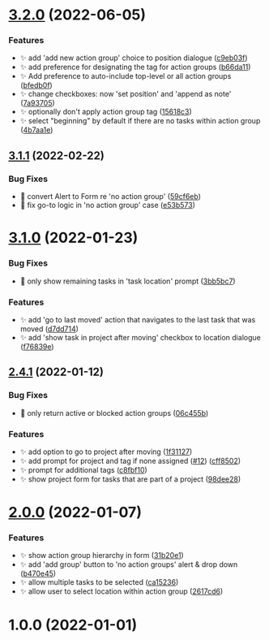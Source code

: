 # [3.2.0](https://github.com/ksalzke/move-to-action-group-omnifocus-plugin/compare/v3.1.1...v3.2.0) (2022-06-05)


### Features

* :sparkles: add 'add new action group' choice to position dialogue ([c9eb03f](https://github.com/ksalzke/move-to-action-group-omnifocus-plugin/commit/c9eb03f7318303313dcca973586e9ab101817c97))
* :sparkles: add preference for designating the tag for action groups ([b66da11](https://github.com/ksalzke/move-to-action-group-omnifocus-plugin/commit/b66da11528b9d8bb6785037c07c1b2d22a2fe7b0))
* :sparkles: Add preference to auto-include top-level or all action groups ([bfedb0f](https://github.com/ksalzke/move-to-action-group-omnifocus-plugin/commit/bfedb0fde55a84fd6ac1d3b04e633099e29d25e7))
* :sparkles: change checkboxes: now 'set position' and 'append as note' ([7a93705](https://github.com/ksalzke/move-to-action-group-omnifocus-plugin/commit/7a93705de761023fe210c86028c9efe589744af0))
* :sparkles: optionally don't apply action group tag ([15618c3](https://github.com/ksalzke/move-to-action-group-omnifocus-plugin/commit/15618c37b62bbae503027fd8c3988636068d73cf))
* :sparkles: select "beginning" by default if there are no tasks within action group ([4b7aa1e](https://github.com/ksalzke/move-to-action-group-omnifocus-plugin/commit/4b7aa1e6dd7fefe8effb14449d02ff8a265999cf))



## [3.1.1](https://github.com/ksalzke/move-to-action-group-omnifocus-plugin/compare/v3.1.0...v3.1.1) (2022-02-22)


### Bug Fixes

* :bug: convert Alert to Form re 'no action group' ([59cf6eb](https://github.com/ksalzke/move-to-action-group-omnifocus-plugin/commit/59cf6ebe998229914885b872af32620c4477b82c))
* :bug: fix go-to logic in 'no action group' case ([e53b573](https://github.com/ksalzke/move-to-action-group-omnifocus-plugin/commit/e53b57376126ec102567e21c9ca069c483e1754c))



# [3.1.0](https://github.com/ksalzke/move-to-action-group-omnifocus-plugin/compare/v2.4.1...v3.1.0) (2022-01-23)


### Bug Fixes

* :bug: only show remaining tasks in 'task location' prompt ([3bb5bc7](https://github.com/ksalzke/move-to-action-group-omnifocus-plugin/commit/3bb5bc743fcbb1742928201a030ba9730a52be78))


### Features

* :sparkles: add 'go to last moved' action that navigates to the last task that was moved ([d7dd714](https://github.com/ksalzke/move-to-action-group-omnifocus-plugin/commit/d7dd714cacc6c88ac7f18ee012127466bd10769a))
* :sparkles: add 'show task in project after moving' checkbox to location dialogue ([f76839e](https://github.com/ksalzke/move-to-action-group-omnifocus-plugin/commit/f76839e96cb02e56f436ea0e8ed3346efbac3c8b))



## [2.4.1](https://github.com/ksalzke/move-to-action-group-omnifocus-plugin/compare/v2.0.0...v2.4.1) (2022-01-12)


### Bug Fixes

* :bug: only return active or blocked action groups ([06c455b](https://github.com/ksalzke/move-to-action-group-omnifocus-plugin/commit/06c455bf435d86f7bffc24ffb2ba0b0f5f2103b7))


### Features

* :sparkles: add option to go to project after moving ([1f31127](https://github.com/ksalzke/move-to-action-group-omnifocus-plugin/commit/1f31127be6c2826b0700d700732021ca757a7ff2))
* :sparkles: add prompt for project and tag if none assigned ([#12](https://github.com/ksalzke/move-to-action-group-omnifocus-plugin/issues/12)) ([cff8502](https://github.com/ksalzke/move-to-action-group-omnifocus-plugin/commit/cff850207f5203a10fdde363e3ef5c384b5d9d98))
* :sparkles: prompt for additional tags ([c8fbf10](https://github.com/ksalzke/move-to-action-group-omnifocus-plugin/commit/c8fbf1073d07d56a17ddacca7fbfd4a6f067380d))
* :sparkles: show project form for tasks that are part of a project ([98dee28](https://github.com/ksalzke/move-to-action-group-omnifocus-plugin/commit/98dee28934becd5f511f4f6f8949ccb95a714ce5))



# [2.0.0](https://github.com/ksalzke/move-to-action-group-omnifocus-plugin/compare/v1.0.0...v2.0.0) (2022-01-07)


### Features

* :sparkles: show action group hierarchy in form ([31b20e1](https://github.com/ksalzke/move-to-action-group-omnifocus-plugin/commit/31b20e175de7f05604e26da2cdc37156e530aff1))
* ✨ add 'add group' button to 'no action groups' alert & drop down ([b470e45](https://github.com/ksalzke/move-to-action-group-omnifocus-plugin/commit/b470e45550e46c7956572418e816f60f5199427b))
* ✨ allow multiple tasks to be selected ([ca15236](https://github.com/ksalzke/move-to-action-group-omnifocus-plugin/commit/ca152367af947372f8cfd4794e0df0cdbb2b7181))
* ✨ allow user to select location within action group ([2617cd6](https://github.com/ksalzke/move-to-action-group-omnifocus-plugin/commit/2617cd6a98d4903a3152c85c226e6c18ed5f168e))



# 1.0.0 (2022-01-01)



